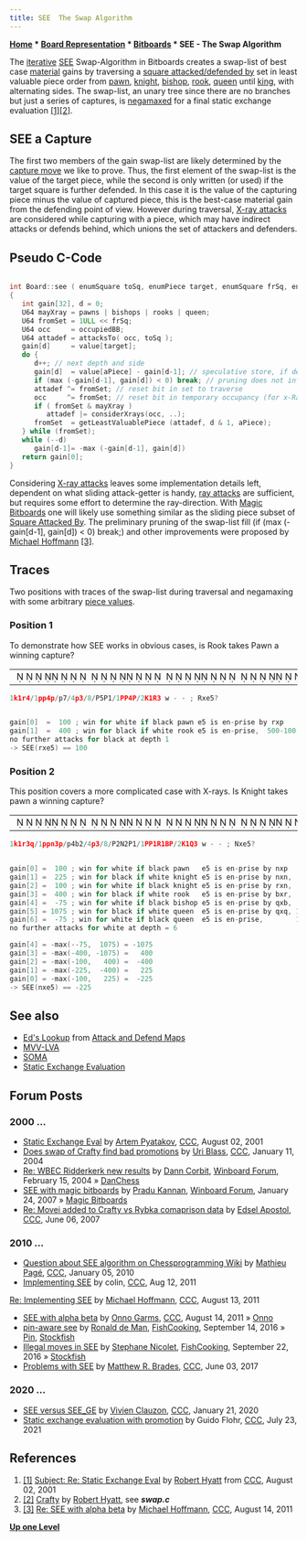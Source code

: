 ```yaml
---
title: SEE  The Swap Algorithm
---
```

**[Home](Home "Home") \* [Board Representation](Board_Representation "Board Representation") \* [Bitboards](Bitboards "Bitboards") \* SEE - The Swap Algorithm**


The [iterative](Iteration "Iteration") [SEE](Static_Exchange_Evaluation "Static Exchange Evaluation") Swap-Algorithm in Bitboards creates a swap-list of best case [material](Material "Material") gains by traversing a [square attacked/defended by](Square_Attacked_By "Square Attacked By") set in least valuable piece order from [pawn](Pawn "Pawn"), [knight](Knight "Knight"), [bishop](Bishop "Bishop"), [rook](Rook "Rook"), [queen](Queen "Queen") until [king](King "King"), with alternating sides. The swap-list, an unary tree since there are no branches but just a series of captures, is [negamaxed](Negamax "Negamax") for a final static exchange evaluation <a id="cite-note-1" href="#cite-ref-1">[1]</a><a id="cite-note-2" href="#cite-ref-2">[2]</a>.



## SEE a Capture


The first two members of the gain swap-list are likely determined by the [capture move](Captures "Captures") we like to prove. Thus, the first element of the swap-list is the value of the target piece, while the second is only written (or used) if the target square is further defended. In this case it is the value of the capturing piece minus the value of captured piece, this is the best-case material gain from the defending point of view. However during traversal, [X-ray attacks](X-ray_Attacks_(Bitboards) "X-ray Attacks (Bitboards)") are considered while capturing with a piece, which may have indirect attacks or defends behind, which unions the set of attackers and defenders. 



## Pseudo C-Code



```C++

int Board::see ( enumSquare toSq, enumPiece target, enumSquare frSq, enumPiece aPiece)
{
   int gain[32], d = 0;
   U64 mayXray = pawns | bishops | rooks | queen;
   U64 fromSet = 1ULL << frSq;
   U64 occ     = occupiedBB;
   U64 attadef = attacksTo( occ, toSq );
   gain[d]     = value[target];
   do {
      d++; // next depth and side
      gain[d]  = value[aPiece] - gain[d-1]; // speculative store, if defended
      if (max (-gain[d-1], gain[d]) < 0) break; // pruning does not influence the result
      attadef ^= fromSet; // reset bit in set to traverse
      occ     ^= fromSet; // reset bit in temporary occupancy (for x-Rays)
      if ( fromSet & mayXray )
         attadef |= considerXrays(occ, ..);
      fromSet  = getLeastValuablePiece (attadef, d & 1, aPiece);
   } while (fromSet);
   while (--d)
      gain[d-1]= -max (-gain[d-1], gain[d])
   return gain[0];
}

```

Considering [X-ray attacks](X-ray_Attacks_(Bitboards) "X-ray Attacks (Bitboards)") leaves some implementation details left, dependent on what sliding attack-getter is handy, [ray attacks](Classical_Approach "Classical Approach") are sufficient, but requires some effort to determine the ray-direction. With [Magic Bitboards](Magic_Bitboards "Magic Bitboards") one will likely use something similar as the sliding piece subset of [Square Attacked By](Square_Attacked_By "Square Attacked By"). The preliminary pruning of the swap-list fill (if (max (-gain[d-1], gain[d]) < 0) break;) and other improvements were proposed by [Michael Hoffmann](Michael_Hoffmann "Michael Hoffmann") <a id="cite-note-3" href="#cite-ref-3">[3]</a>.



## Traces


Two positions with traces of the swap-list during traversal and negamaxing with some arbitrary [piece values](Material "Material").



### Position 1


To demonstrate how SEE works in obvious cases, is Rook takes Pawn a winning capture?





|  |
| --- |
|                                                                                    ♚ ♜     ♟♟    ♟♟           ♟           ♙     ♙  ♙♙    ♙  ♔ ♖    |



```C++
1k1r4/1pp4p/p7/4p3/8/P5P1/1PP4P/2K1R3 w - - ; Rxe5?

```


```C++

gain[0]  =  100 ; win for white if black pawn e5 is en-prise by rxp
gain[1]  =  400 ; win for black if white rook e5 is en-prise,  500-100, speculative store
no further attacks for black at depth 1
-> SEE(rxe5) == 100

```

### Position 2


This position covers a more complicated case with X-rays. Is Knight takes pawn a winning capture?





|  |
| --- |
|                                                                              ♚ ♜   ♛ ♟♟♞   ♟♟    ♝      ♟           ♙  ♘  ♙  ♙♙ ♖ ♗♙  ♔ ♕    |



```C++
1k1r3q/1ppn3p/p4b2/4p3/8/P2N2P1/1PP1R1BP/2K1Q3 w - - ; Nxe5?

```


```C++

gain[0] =  100 ; win for white if black pawn   e5 is en-prise by nxp
gain[1] =  225 ; win for black if white knight e5 is en-prise by nxn,  325- 100
gain[2] =  100 ; win for white if black knight e5 is en-prise by rxn,  325- 225 -> x-rays includes queen e1
gain[3] =  400 ; win for black if white rook   e5 is en-prise by bxr,  500- 100 -> x-rays includes queen h8
gain[4] =  -75 ; win for white if black bishop e5 is en-prise by qxb,  325- 400
gain[5] = 1075 ; win for black if white queen  e5 is en-prise by qxq, 1000- -75
gain[6] =  -75 ; win for white if black queen  e5 is en-prise,        1000-1075 speculative store
no further attacks for white at depth = 6

gain[4] = -max(--75,  1075) = -1075
gain[3] = -max(-400, -1075) =   400
gain[2] = -max(-100,   400) =  -400
gain[1] = -max(-225,  -400) =   225
gain[0] = -max(-100,   225) =  -225
-> SEE(nxe5) == -225

```

## See also


* [Ed's Lookup](Attack_and_Defend_Maps#EDsLookup "Attack and Defend Maps") from [Attack and Defend Maps](Attack_and_Defend_Maps "Attack and Defend Maps")
* [MVV-LVA](MVV-LVA "MVV-LVA")
* [SOMA](SOMA "SOMA")
* [Static Exchange Evaluation](Static_Exchange_Evaluation "Static Exchange Evaluation")


## Forum Posts


### 2000 ...


* [Static Exchange Eval](https://www.stmintz.com/ccc/index.php?id=178979) by [Artem Pyatakov](Artem_Petakov "Artem Petakov"), [CCC](CCC "CCC"), August 02, 2001
* [Does swap of Crafty find bad promotions](https://www.stmintz.com/ccc/index.php?id=341658) by [Uri Blass](Uri_Blass "Uri Blass"), [CCC](CCC "CCC"), January 11, 2004
* [Re: WBEC Ridderkerk new results](http://www.open-aurec.com/wbforum/viewtopic.php?f=18&t=46486&p=176048#p176025) by [Dann Corbit](Dann_Corbit "Dann Corbit"), [Winboard Forum](Computer_Chess_Forums "Computer Chess Forums"), February 15, 2004 » [DanChess](DanChess "DanChess")
* [SEE with magic bitboards](http://www.open-aurec.com/wbforum/viewtopic.php?t=6104) by [Pradu Kannan](Pradu_Kannan "Pradu Kannan"), [Winboard Forum](Computer_Chess_Forums "Computer Chess Forums"), January 24, 2007 » [Magic Bitboards](Magic_Bitboards "Magic Bitboards")
* [Re: Movei added to Crafty vs Rybka comaprison data](http://www.talkchess.com/forum/viewtopic.php?topic_view=threads&p=123511&t=14168) by [Edsel Apostol](Edsel_Apostol "Edsel Apostol"), [CCC](CCC "CCC"), June 06, 2007


### 2010 ...


* [Question about SEE algorithm on Chessprogramming Wiki](http://www.talkchess.com/forum/viewtopic.php?t=31479) by [Mathieu Pagé](Mathieu_Pag%C3%A9 "Mathieu Pagé"), [CCC](CCC "CCC"), January 05, 2010
* [Implementing SEE](http://www.talkchess.com/forum/viewtopic.php?t=40046) by colin, [CCC](CCC "CCC"), Aug 12, 2011


 [Re: Implementing SEE](http://www.talkchess.com/forum/viewtopic.php?topic_view=threads&p=419174&t=40046) by [Michael Hoffmann](Michael_Hoffmann "Michael Hoffmann"), [CCC](CCC "CCC"), August 13, 2011
* [SEE with alpha beta](http://www.talkchess.com/forum/viewtopic.php?t=40054) by [Onno Garms](Onno_Garms "Onno Garms"), [CCC](CCC "CCC"), August 14, 2011 » [Onno](Onno "Onno")
* [pin-aware see](https://groups.google.com/d/msg/fishcooking/S_4E_Xs5HaE/mS3VTnuEFgAJ) by [Ronald de Man](Ronald_de_Man "Ronald de Man"), [FishCooking](Computer_Chess_Forums "Computer Chess Forums"), September 14, 2016 » [Pin](Pin "Pin"), [Stockfish](Stockfish "Stockfish")
* [Illegal moves in SEE](https://groups.google.com/d/msg/fishcooking/9mcmjnyqbAQ/S6mDA0QsAAAJ) by [Stephane Nicolet](Stephane_Nicolet "Stephane Nicolet"), [FishCooking](Computer_Chess_Forums "Computer Chess Forums"), September 22, 2016 » [Stockfish](Stockfish "Stockfish")
* [Problems with SEE](http://www.talkchess.com/forum/viewtopic.php?t=64166) by [Matthew R. Brades](Matthew_R._Brades "Matthew R. Brades"), [CCC](CCC "CCC"), June 03, 2017


### 2020 ...


* [SEE versus SEE\_GE](http://www.talkchess.com/forum3/viewtopic.php?f=7&t=72862) by [Vivien Clauzon](Vivien_Clauzon "Vivien Clauzon"), [CCC](CCC "CCC"), January 21, 2020
* [Static exchange evaluation with promotion](http://www.talkchess.com/forum3/viewtopic.php?f=7&t=77787) by Guido Flohr, [CCC](CCC "CCC"), July 23, 2021


## References


1. <a id="cite-ref-1" href="#cite-note-1">[1]</a> [Subject: Re: Static Exchange Eval](https://www.stmintz.com/ccc/index.php?id=178981) by [Robert Hyatt](Robert_Hyatt "Robert Hyatt") from [CCC](Computer_Chess_Forums "Computer Chess Forums"), August 02, 2001
2. <a id="cite-ref-2" href="#cite-note-2">[2]</a> [Crafty](Crafty "Crafty") by [Robert Hyatt](Robert_Hyatt "Robert Hyatt"), see ***swap.c***
3. <a id="cite-ref-3" href="#cite-note-3">[3]</a> [Re: SEE with alpha beta](http://www.talkchess.com/forum/viewtopic.php?topic_view=threads&p=419315&t=40054) by [Michael Hoffmann](Michael_Hoffmann "Michael Hoffmann"), [CCC](CCC "CCC"), August 14, 2011

**[Up one Level](Bitboards "Bitboards")**







 
